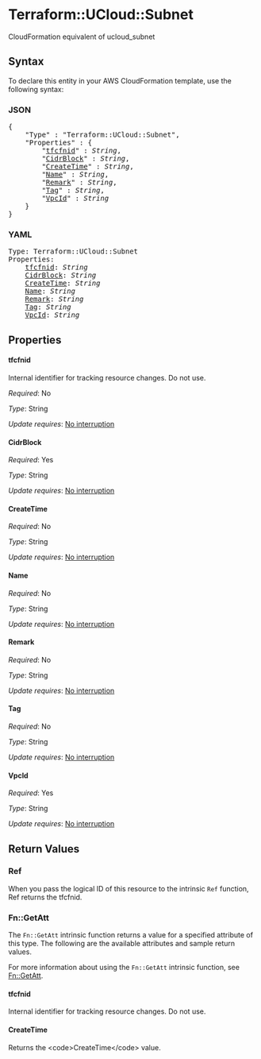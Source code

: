 # Terraform::UCloud::Subnet

CloudFormation equivalent of ucloud_subnet

## Syntax

To declare this entity in your AWS CloudFormation template, use the following syntax:

### JSON

<pre>
{
    "Type" : "Terraform::UCloud::Subnet",
    "Properties" : {
        "<a href="#tfcfnid" title="tfcfnid">tfcfnid</a>" : <i>String</i>,
        "<a href="#cidrblock" title="CidrBlock">CidrBlock</a>" : <i>String</i>,
        "<a href="#createtime" title="CreateTime">CreateTime</a>" : <i>String</i>,
        "<a href="#name" title="Name">Name</a>" : <i>String</i>,
        "<a href="#remark" title="Remark">Remark</a>" : <i>String</i>,
        "<a href="#tag" title="Tag">Tag</a>" : <i>String</i>,
        "<a href="#vpcid" title="VpcId">VpcId</a>" : <i>String</i>
    }
}
</pre>

### YAML

<pre>
Type: Terraform::UCloud::Subnet
Properties:
    <a href="#tfcfnid" title="tfcfnid">tfcfnid</a>: <i>String</i>
    <a href="#cidrblock" title="CidrBlock">CidrBlock</a>: <i>String</i>
    <a href="#createtime" title="CreateTime">CreateTime</a>: <i>String</i>
    <a href="#name" title="Name">Name</a>: <i>String</i>
    <a href="#remark" title="Remark">Remark</a>: <i>String</i>
    <a href="#tag" title="Tag">Tag</a>: <i>String</i>
    <a href="#vpcid" title="VpcId">VpcId</a>: <i>String</i>
</pre>

## Properties

#### tfcfnid

Internal identifier for tracking resource changes. Do not use.

_Required_: No

_Type_: String

_Update requires_: [No interruption](https://docs.aws.amazon.com/AWSCloudFormation/latest/UserGuide/using-cfn-updating-stacks-update-behaviors.html#update-no-interrupt)

#### CidrBlock

_Required_: Yes

_Type_: String

_Update requires_: [No interruption](https://docs.aws.amazon.com/AWSCloudFormation/latest/UserGuide/using-cfn-updating-stacks-update-behaviors.html#update-no-interrupt)

#### CreateTime

_Required_: No

_Type_: String

_Update requires_: [No interruption](https://docs.aws.amazon.com/AWSCloudFormation/latest/UserGuide/using-cfn-updating-stacks-update-behaviors.html#update-no-interrupt)

#### Name

_Required_: No

_Type_: String

_Update requires_: [No interruption](https://docs.aws.amazon.com/AWSCloudFormation/latest/UserGuide/using-cfn-updating-stacks-update-behaviors.html#update-no-interrupt)

#### Remark

_Required_: No

_Type_: String

_Update requires_: [No interruption](https://docs.aws.amazon.com/AWSCloudFormation/latest/UserGuide/using-cfn-updating-stacks-update-behaviors.html#update-no-interrupt)

#### Tag

_Required_: No

_Type_: String

_Update requires_: [No interruption](https://docs.aws.amazon.com/AWSCloudFormation/latest/UserGuide/using-cfn-updating-stacks-update-behaviors.html#update-no-interrupt)

#### VpcId

_Required_: Yes

_Type_: String

_Update requires_: [No interruption](https://docs.aws.amazon.com/AWSCloudFormation/latest/UserGuide/using-cfn-updating-stacks-update-behaviors.html#update-no-interrupt)

## Return Values

### Ref

When you pass the logical ID of this resource to the intrinsic `Ref` function, Ref returns the tfcfnid.

### Fn::GetAtt

The `Fn::GetAtt` intrinsic function returns a value for a specified attribute of this type. The following are the available attributes and sample return values.

For more information about using the `Fn::GetAtt` intrinsic function, see [Fn::GetAtt](https://docs.aws.amazon.com/AWSCloudFormation/latest/UserGuide/intrinsic-function-reference-getatt.html).

#### tfcfnid

Internal identifier for tracking resource changes. Do not use.

#### CreateTime

Returns the &lt;code&gt;CreateTime&lt;/code&gt; value.

